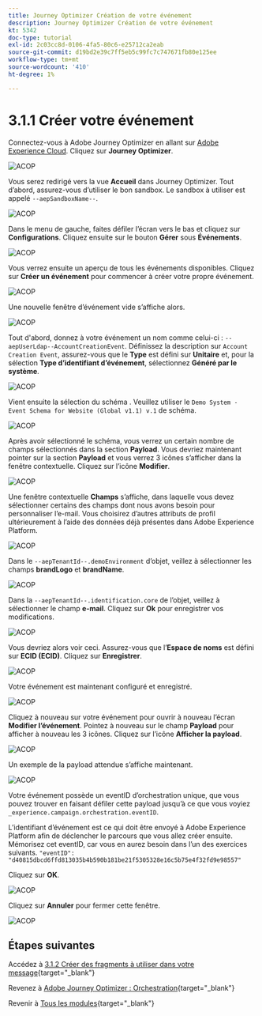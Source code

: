 ```yaml
---
title: Journey Optimizer Création de votre événement
description: Journey Optimizer Création de votre événement
kt: 5342
doc-type: tutorial
exl-id: 2c03cc8d-0106-4fa5-80c6-e25712ca2eab
source-git-commit: d19bd2e39c7ff5eb5c99fc7c747671fb80e125ee
workflow-type: tm+mt
source-wordcount: '410'
ht-degree: 1%

---
```


# 3.1.1 Créer votre événement

Connectez-vous à Adobe Journey Optimizer en allant sur [Adobe Experience Cloud](https://experience.adobe.com?lang=fr). Cliquez sur **Journey Optimizer**.

![ACOP &#x200B;](./images/acophome.png)

Vous serez redirigé vers la vue **Accueil** dans Journey Optimizer. Tout d’abord, assurez-vous d’utiliser le bon sandbox. Le sandbox à utiliser est appelé `--aepSandboxName--`.

![ACOP &#x200B;](./images/acoptriglp.png)

Dans le menu de gauche, faites défiler l’écran vers le bas et cliquez sur **Configurations**. Cliquez ensuite sur le bouton **Gérer** sous **Événements**.

![ACOP &#x200B;](./images/acopmenu.png)

Vous verrez ensuite un aperçu de tous les événements disponibles. Cliquez sur **Créer un événement** pour commencer à créer votre propre événement.

![ACOP &#x200B;](./images/emptyevent.png)

Une nouvelle fenêtre d’événement vide s’affiche alors.

![ACOP &#x200B;](./images/emptyevent1.png)

Tout d&#39;abord, donnez à votre événement un nom comme celui-ci : `--aepUserLdap--AccountCreationEvent`.
Définissez la description sur `Account Creation Event`, assurez-vous que le **Type** est défini sur **Unitaire** et, pour la sélection **Type d’identifiant d’événement**, sélectionnez **Généré par le système**.

![ACOP &#x200B;](./images/eventdescription.png)

Vient ensuite la sélection du schéma . Veuillez utiliser le `Demo System - Event Schema for Website (Global v1.1) v.1` de schéma.

![ACOP &#x200B;](./images/eventschema.png)

Après avoir sélectionné le schéma, vous verrez un certain nombre de champs sélectionnés dans la section **Payload**. Vous devriez maintenant pointer sur la section **Payload** et vous verrez 3 icônes s’afficher dans la fenêtre contextuelle. Cliquez sur l’icône **Modifier**.

![ACOP &#x200B;](./images/eventpayload.png)

Une fenêtre contextuelle **Champs** s’affiche, dans laquelle vous devez sélectionner certains des champs dont nous avons besoin pour personnaliser l’e-mail.  Vous choisirez d’autres attributs de profil ultérieurement à l’aide des données déjà présentes dans Adobe Experience Platform.

![ACOP &#x200B;](./images/eventfields.png)

Dans le `--aepTenantId--.demoEnvironment` d’objet, veillez à sélectionner les champs **brandLogo** et **brandName**.

![ACOP &#x200B;](./images/eventpayloadbr.png)

Dans la `--aepTenantId--.identification.core` de l’objet, veillez à sélectionner le champ **e-mail**. Cliquez sur **Ok** pour enregistrer vos modifications.

![ACOP &#x200B;](./images/eventpayloadbrid.png)

Vous devriez alors voir ceci. Assurez-vous que l’**Espace de noms** est défini sur **ECID (ECID)**. Cliquez sur **Enregistrer**.

![ACOP &#x200B;](./images/eventsave.png)

Votre événement est maintenant configuré et enregistré.

![ACOP &#x200B;](./images/eventdone.png)

Cliquez à nouveau sur votre événement pour ouvrir à nouveau l’écran **Modifier l’événement**. Pointez à nouveau sur le champ **Payload** pour afficher à nouveau les 3 icônes. Cliquez sur l’icône **Afficher la payload**.

![ACOP &#x200B;](./images/viewevent.png)

Un exemple de la payload attendue s’affiche maintenant.

![ACOP &#x200B;](./images/fullpayload.png)

Votre événement possède un eventID d’orchestration unique, que vous pouvez trouver en faisant défiler cette payload jusqu’à ce que vous voyiez `_experience.campaign.orchestration.eventID`.

L’identifiant d’événement est ce qui doit être envoyé à Adobe Experience Platform afin de déclencher le parcours que vous allez créer ensuite. Mémorisez cet eventID, car vous en aurez besoin dans l’un des exercices suivants.
`"eventID": "d40815dbcd6ffd813035b4b590b181be21f5305328e16c5b75e4f32fd9e98557"`

Cliquez sur **OK**.

![ACOP &#x200B;](./images/payloadeventID.png)

Cliquez sur **Annuler** pour fermer cette fenêtre.

![ACOP &#x200B;](./images/payloadeventID1.png)

## Étapes suivantes

Accédez à [3.1.2 Créer des fragments à utiliser dans votre message](./ex2.md){target="_blank"}

Revenez à [Adobe Journey Optimizer : Orchestration](./journey-orchestration-create-account.md){target="_blank"}

Revenir à [Tous les modules](./../../../../overview.md){target="_blank"}
